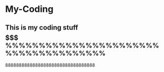 # My-Coding
This is my coding stuff
$$$$$$$$$$$$$$$$$$$$$$$$$$$
%%%%%%%%%%%%%%%%%%%%%%%%%%%%%%%%%%%%%%
---------------------------------------
888888888888888888888888888888888
